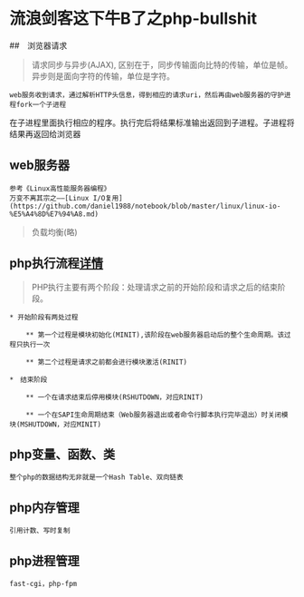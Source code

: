# 流浪剑客这下牛B了之php-bullshit

##　浏览器请求

> 请求同步与异步(AJAX), 区别在于，同步传输面向比特的传输，单位是帧。异步则是面向字符的传输，单位是字符。

    web服务收到请求，通过解析HTTP头信息，得到相应的请求uri，然后再由web服务器的守护进程fork一个子进程
在子进程里面执行相应的程序。执行完后将结果标准输出返回到子进程。子进程将结果再返回给浏览器


## web服务器

    参考《Linux高性能服务器编程》
    万变不离其宗之——[Linux I/O复用](https://github.com/daniel1988/notebook/blob/master/linux/linux-io-%E5%A4%8D%E7%94%A8.md)

> 负载均衡(略)

## php执行流程[详情](http://www.php-internals.com/book/?p=chapt02/02-01-php-life-cycle-and-zend-engine)

> PHP执行主要有两个阶段：处理请求之前的开始阶段和请求之后的结束阶段。

    * 开始阶段有两处过程

        ** 第一个过程是模块初始化(MINIT),该阶段在web服务器启动后的整个生命周期。该过程只执行一次

        ** 第二个过程是请求之前都会进行模块激活(RINIT)

    *　结束阶段

        ** 一个在请求结束后停用模块(RSHUTDOWN，对应RINIT)

        ** 一个在SAPI生命周期结束（Web服务器退出或者命令行脚本执行完毕退出）时关闭模块(MSHUTDOWN，对应MINIT)

## php变量、函数、类

    整个php的数据结构无非就是一个Hash Table、双向链表

## php内存管理

    引用计数、写时复制

## php进程管理

    fast-cgi，php-fpm




